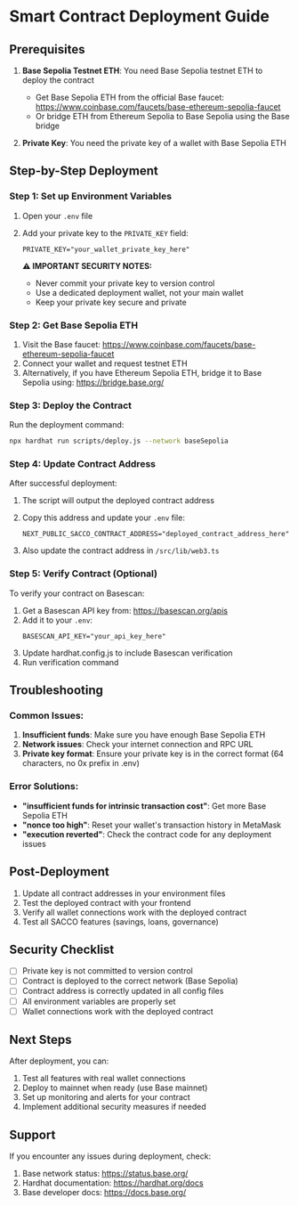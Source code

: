 # Smart Contract Deployment Guide

## Prerequisites

1. **Base Sepolia Testnet ETH**: You need Base Sepolia testnet ETH to deploy the contract
   - Get Base Sepolia ETH from the official Base faucet: https://www.coinbase.com/faucets/base-ethereum-sepolia-faucet
   - Or bridge ETH from Ethereum Sepolia to Base Sepolia using the Base bridge

2. **Private Key**: You need the private key of a wallet with Base Sepolia ETH

## Step-by-Step Deployment

### Step 1: Set up Environment Variables

1. Open your `.env` file
2. Add your private key to the `PRIVATE_KEY` field:
   ```
   PRIVATE_KEY="your_wallet_private_key_here"
   ```

   **⚠️ IMPORTANT SECURITY NOTES:**
   - Never commit your private key to version control
   - Use a dedicated deployment wallet, not your main wallet
   - Keep your private key secure and private

### Step 2: Get Base Sepolia ETH

1. Visit the Base faucet: https://www.coinbase.com/faucets/base-ethereum-sepolia-faucet
2. Connect your wallet and request testnet ETH
3. Alternatively, if you have Ethereum Sepolia ETH, bridge it to Base Sepolia using: https://bridge.base.org/

### Step 3: Deploy the Contract

Run the deployment command:

```bash
npx hardhat run scripts/deploy.js --network baseSepolia
```

### Step 4: Update Contract Address

After successful deployment:

1. The script will output the deployed contract address
2. Copy this address and update your `.env` file:
   ```
   NEXT_PUBLIC_SACCO_CONTRACT_ADDRESS="deployed_contract_address_here"
   ```

3. Also update the contract address in `/src/lib/web3.ts`

### Step 5: Verify Contract (Optional)

To verify your contract on Basescan:

1. Get a Basescan API key from: https://basescan.org/apis
2. Add it to your `.env`:
   ```
   BASESCAN_API_KEY="your_api_key_here"
   ```
3. Update hardhat.config.js to include Basescan verification
4. Run verification command

## Troubleshooting

### Common Issues:

1. **Insufficient funds**: Make sure you have enough Base Sepolia ETH
2. **Network issues**: Check your internet connection and RPC URL
3. **Private key format**: Ensure your private key is in the correct format (64 characters, no 0x prefix in .env)

### Error Solutions:

- **"insufficient funds for intrinsic transaction cost"**: Get more Base Sepolia ETH
- **"nonce too high"**: Reset your wallet's transaction history in MetaMask
- **"execution reverted"**: Check the contract code for any deployment issues

## Post-Deployment

1. Update all contract addresses in your environment files
2. Test the deployed contract with your frontend
3. Verify all wallet connections work with the deployed contract
4. Test all SACCO features (savings, loans, governance)

## Security Checklist

- [ ] Private key is not committed to version control
- [ ] Contract is deployed to the correct network (Base Sepolia)
- [ ] Contract address is correctly updated in all config files
- [ ] All environment variables are properly set
- [ ] Wallet connections work with the deployed contract

## Next Steps

After deployment, you can:
1. Test all features with real wallet connections
2. Deploy to mainnet when ready (use Base mainnet)
3. Set up monitoring and alerts for your contract
4. Implement additional security measures if needed

## Support

If you encounter any issues during deployment, check:
1. Base network status: https://status.base.org/
2. Hardhat documentation: https://hardhat.org/docs
3. Base developer docs: https://docs.base.org/
